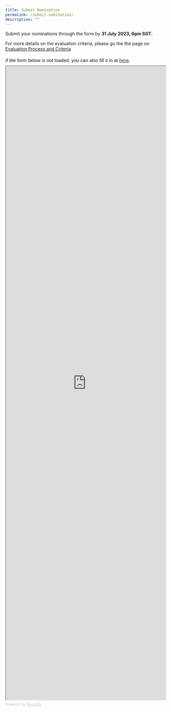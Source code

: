 ```yaml
---
title: Submit Nomination
permalink: /submit-nomination/
description: ""
---
```

<p>Submit your nominations through the form by <strong>31 July 2023, 6pm SGT. </strong></p>
  
<p>For more details on the evaluation criteria, please go the the page on <a aria-label="Link to Evaluation Process and Criteria" href="/evaluation-process/">Evaluation Process and Criteria</a></p>
<div style="font-family: Sans-Serif; font-size: 15px; color: #000; opacity: 0.9; padding-top: 5px; padding-bottom: 8px;"> If the form below is not loaded, you can also fill it in at <a href="https://form.gov.sg/6458b1c7d9d70b00124b9d87">here</a>. </div> 

<!-- Change the width and height values to suit you best -->
<iframe id="iframe" src="https://form.gov.sg/6458b1c7d9d70b00124b9d87" style="width:100%;height:2000px"></iframe>

<div style="font-family:Sans-Serif;font-size:12px;color:#999;opacity:0.5;padding-top:5px">Powered by <a href="https://form.gov.sg" style="color: #999">FormSG</a></div>